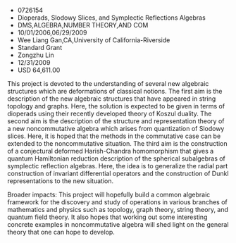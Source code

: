 
* 0726154
* Dioperads, Slodowy Slices, and Symplectic Reflections Algebras
* DMS,ALGEBRA,NUMBER THEORY,AND COM
* 10/01/2006,06/29/2009
* Wee Liang Gan,CA,University of California-Riverside
* Standard Grant
* Zongzhu Lin
* 12/31/2009
* USD 64,611.00

This project is devoted to the understanding of several new algebraic structures
which are deformations of classical notions. The first aim is the description of
the new algebraic structures that have appeared in string topology and graphs.
Here, the solution is expected to be given in terms of dioperads using their
recently developed theory of Koszul duality. The second aim is the description
of the structure and representation theory of a new noncommutative algebra which
arises from quantization of Slodowy slices. Here, it is hoped that the methods
in the commutative case can be extended to the noncommutative situation. The
third aim is the construction of a conjectural deformed Harish-Chandra
homomorphism that gives a quantum Hamiltonian reduction description of the
spherical subalgebras of symplectic reflection algebras. Here, the idea is to
generalize the radial part construction of invariant differential operators and
the construction of Dunkl representations to the new situation.

Broader impacts: This project will hopefully build a common algebraic framework
for the discovery and study of operations in various branches of mathematics and
physics such as topology, graph theory, string theory, and quantum field theory.
It also hopes that working out some interesting concrete examples in
noncommutative algebra will shed light on the general theory that one can hope
to develop.


